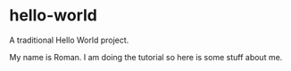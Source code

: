 # hello-world
A traditional Hello World project.

My name is Roman. I am doing the tutorial so here is some stuff about me.
